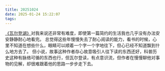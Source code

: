 ```yaml
---
title: 20251024
date: 2025-01-24 15:22:07
tags:
---
```

[《瓦尔登湖》](https://book.douban.com/subject/35015980/)对我来说还非常有难度，即使第一篇简约的生活我也几乎没有办法安安静静耐心地看完。
总觉得这些年慢慢失去了耐心阅读的能力，看书的时候，心里不知道在想些什么，眼睛可以顺着一个字一个字地往下，但心已经不知道飘到什么地方去了。
但小说，故事这种作者存心故意吸引人往下读的东西还好，科普历史这种有脉络可循的东西也行，但瓦尔登读，有点意识流，但作者在慢慢聊他对事物的见解，却很难跟着他的思路一步步走下去。
